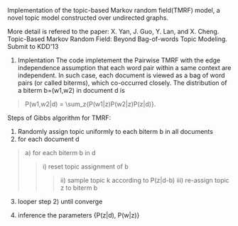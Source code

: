 Implementation of the topic-based Markov random field(TMRF) model, a novel topic model constructed over undirected graphs.

More detail is refered to the paper:
X. Yan, J. Guo, Y. Lan, and X. Cheng. Topic-Based Markov Random Field: Beyond Bag-of-words Topic Modeling. Submit to KDD'13

1. Implentation
The code impletement the Pairwise TMRF with the edge independence
assumption that each word pair within a same context are independent.
In such case, each document is viewed as a bag of word pairs (or
called biterms), which co-occurred closely. The distribution of a
biterm b=(w1,w2) in document d is

> P(w1,w2|d) = \sum\_z{P(w1|z)P(w2|z)P(z|d)}.

Steps of Gibbs algorithm for TMRF:
1) Randomly assign topic uniformly to each biterm b in all documents
2) for each document d
> a) for each biterm b in d
> > i) reset topic assignment of b
> > > ii) sample topic k according to P(z|d-b)
> > > iii) re-assign topic z to biterm b
3) looper step 2) until converge

4) inference the parameters {P(z|d), P(w|z)}
